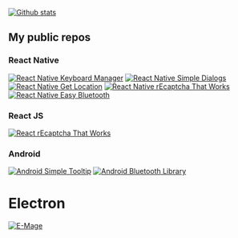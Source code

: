 [![Github stats](https://github-readme-stats.vercel.app/api?username=douglasjunior&count_private=true&show_icons=true&theme=darcula&include_all_commits=true)](/)

## My public repos

### React Native

[![React Native Keyboard Manager](https://github-readme-stats.vercel.app/api/pin/?username=douglasjunior&repo=react-native-keyboard-manager)](https://github.com/douglasjunior/react-native-keyboard-manager)
[![React Native Simple Dialogs](https://github-readme-stats.vercel.app/api/pin/?username=douglasjunior&repo=react-native-simple-dialogs)](https://github.com/douglasjunior/react-native-simple-dialogs)
[![React Native Get Location](https://github-readme-stats.vercel.app/api/pin/?username=douglasjunior&repo=react-native-get-location)](https://github.com/douglasjunior/react-native-get-location)
[![React Native rEcaptcha That Works](https://github-readme-stats.vercel.app/api/pin/?username=douglasjunior&repo=react-native-recaptcha-that-works)](https://github.com/douglasjunior/react-native-recaptcha-that-works)
[![React Native Easy Bluetooth](https://github-readme-stats.vercel.app/api/pin/?username=douglasjunior&repo=react-native-easybluetooth-le)](https://github.com/douglasjunior/react-native-easybluetooth-le)

### React JS

[![React rEcaptcha That Works](https://github-readme-stats.vercel.app/api/pin/?username=douglasjunior&repo=react-recaptcha-that-works)](https://github.com/douglasjunior/react-recaptcha-that-works)

### Android

[![Android Simple Tooltip](https://github-readme-stats.vercel.app/api/pin/?username=douglasjunior&repo=android-simple-tooltip)](https://github.com/douglasjunior/android-simple-tooltip)
[![Android Bluetooth Library](https://github-readme-stats.vercel.app/api/pin/?username=douglasjunior&repo=AndroidBluetoothLibrary)](https://github.com/douglasjunior/AndroidBluetoothLibrary)

# Electron

[![E-Mage](https://github-readme-stats.vercel.app/api/pin/?username=douglasjunior&repo=emage)](https://emage.js.org)
